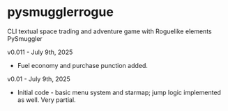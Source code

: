 # pysmugglerrogue
CLI textual space trading and adventure game with Roguelike elements
PySmuggler

v0.011 - July 9th, 2025
- Fuel economy and purchase punction added.

v0.01 - July 9th, 2025
- Initial code - basic menu system and starmap; jump logic implemented as well. Very partial.
